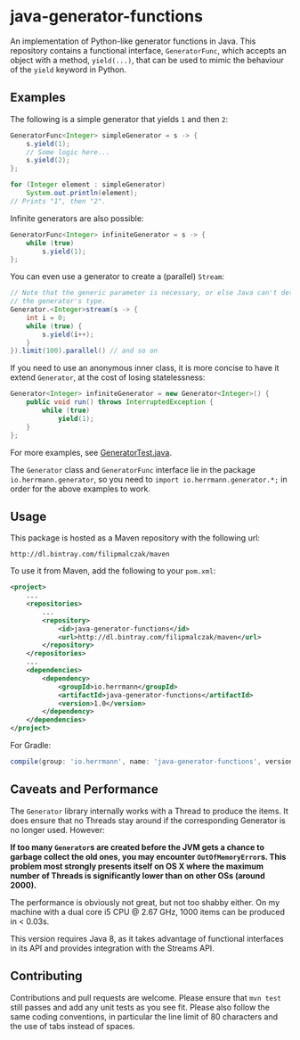 java-generator-functions
========================

An implementation of Python-like generator functions in Java. This repository contains a functional interface, `GeneratorFunc`, which accepts an object with a method, `yield(...)`, that can be used to mimic the behaviour of the `yield` keyword in Python.

Examples
--------
The following is a simple generator that yields `1` and then `2`:

```java
GeneratorFunc<Integer> simpleGenerator = s -> {
    s.yield(1);
    // Some logic here...
    s.yield(2);
};

for (Integer element : simpleGenerator)
    System.out.println(element);
// Prints "1", then "2".
```

Infinite generators are also possible:

```java
GeneratorFunc<Integer> infiniteGenerator = s -> {
    while (true)
        s.yield(1);
};
```

You can even use a generator to create a (parallel) `Stream`:

```java
// Note that the generic parameter is necessary, or else Java can't determine
// the generator's type.
Generator.<Integer>stream(s -> {
    int i = 0;
    while (true) {
        s.yield(i++);
    }
}).limit(100).parallel() // and so on
```

If you need to use an anonymous inner class, it is more concise to have it extend `Generator`, at the cost of losing statelessness:

```java
Generator<Integer> infiniteGenerator = new Generator<Integer>() {
    public void run() throws InterruptedException {
        while (true)
            yield(1);
    }
};
```

For more examples, see [GeneratorTest.java](src/test/java/io/herrmann/generator/GeneratorTest.java).

The `Generator` class and `GeneratorFunc` interface lie in the package `io.herrmann.generator`, so you need to `import io.herrmann.generator.*;` in order for the above examples to work.

Usage
-----

This package is hosted as a Maven repository with the following url:

    http://dl.bintray.com/filipmalczak/maven

To use it from Maven, add the following to your `pom.xml`:

```xml
<project>
    ...
    <repositories>
        ...
        <repository>
            <id>java-generator-functions</id>
            <url>http://dl.bintray.com/filipmalczak/maven</url>
        </repository>
    </repositories>
    ...
    <dependencies>
        <dependency>
            <groupId>io.herrmann</groupId>
            <artifactId>java-generator-functions</artifactId>
            <version>1.0</version>
        </dependency>
    </dependencies>
</project>
```

For Gradle:

```gradle
compile(group: 'io.herrmann', name: 'java-generator-functions', version: '1.0')
```

Caveats and Performance
-----------------------
The `Generator` library internally works with a Thread to produce the items. It does ensure that no Threads stay around if the corresponding Generator is no longer used. However:

**If too many `Generator`s are created before the JVM gets a chance to garbage collect the old ones, you may encounter `OutOfMemoryError`s. This problem most strongly presents itself on OS X where the maximum number of Threads is significantly lower than on other OSs (around 2000).**

The performance is obviously not great, but not too shabby either. On my machine with a dual core i5 CPU @ 2.67 GHz, 1000 items can be produced in < 0.03s.

This version requires Java 8, as it takes advantage of functional interfaces in its API and provides integration with the Streams API.

Contributing
------------
Contributions and pull requests are welcome. Please ensure that `mvn test` still passes and add any unit tests as you see fit. Please also follow the same coding conventions, in particular the line limit of 80 characters and the use of tabs instead of spaces.
